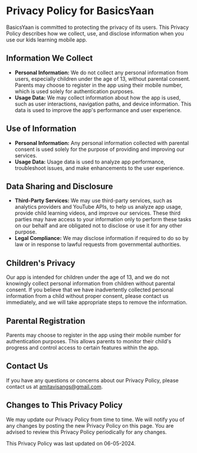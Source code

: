 # Privacy Policy for BasicsYaan

BasicsYaan is committed to protecting the privacy of its users. This Privacy Policy describes how we collect, use, and disclose information when you use our kids learning mobile app.

## Information We Collect

- **Personal Information:** We do not collect any personal information from users, especially children under the age of 13, without parental consent. Parents may choose to register in the app using their mobile number, which is used solely for authentication purposes.
- **Usage Data:** We may collect information about how the app is used, such as user interactions, navigation paths, and device information. This data is used to improve the app's performance and user experience.

## Use of Information

- **Personal Information:** Any personal information collected with parental consent is used solely for the purpose of providing and improving our services.
- **Usage Data:** Usage data is used to analyze app performance, troubleshoot issues, and make enhancements to the user experience.

## Data Sharing and Disclosure

- **Third-Party Services:** We may use third-party services, such as analytics providers and YouTube APIs, to help us analyze app usage, provide child learning videos, and improve our services. These third parties may have access to your information only to perform these tasks on our behalf and are obligated not to disclose or use it for any other purpose.
- **Legal Compliance:** We may disclose information if required to do so by law or in response to lawful requests from governmental authorities.

## Children's Privacy

Our app is intended for children under the age of 13, and we do not knowingly collect personal information from children without parental consent. If you believe that we have inadvertently collected personal information from a child without proper consent, please contact us immediately, and we will take appropriate steps to remove the information.

## Parental Registration

Parents may choose to register in the app using their mobile number for authentication purposes. This allows parents to monitor their child's progress and control access to certain features within the app.

## Contact Us

If you have any questions or concerns about our Privacy Policy, please contact us at amitavisangs@gmail.com.

## Changes to This Privacy Policy

We may update our Privacy Policy from time to time. We will notify you of any changes by posting the new Privacy Policy on this page. You are advised to review this Privacy Policy periodically for any changes.

This Privacy Policy was last updated on 06-05-2024.
